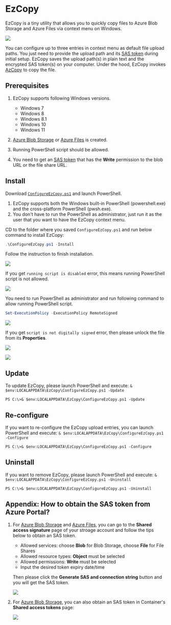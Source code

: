 # EzCopy

EzCopy is a tiny utility that allows you to quickly copy files to Azure Blob Storage and Azure Files via context menu on Windows.

![](https://joji.blob.core.windows.net/ezcopy/ezcopy.gif)

You can configure up to three entries in context menu as default file upload paths. You just need to provide the upload path and its [SAS token](https://docs.microsoft.com/en-us/azure/storage/common/storage-sas-overview) during initial setup. EzCopy saves the upload path(s) in plain text and the encrypted SAS token(s) on your computer. Under the hood, EzCopy invokes [AzCopy](https://docs.microsoft.com/en-us/azure/storage/common/storage-use-azcopy-v10) to copy the file.
## Prerequisites

1. EzCopy supports following Windows versions.
   
   * Windows 7
   * Windows 8
   * Windows 8.1
   * Windows 10
   * Windows 11

2. [Azure Blob Storage](https://docs.microsoft.com/en-us/azure/storage/blobs/storage-blobs-introduction) or [Azure Files](https://docs.microsoft.com/en-us/azure/storage/files/storage-files-introduction) is created.
3. Running PowerShell script should be allowed. 
4. You need to get an [SAS token]((https://docs.microsoft.com/en-us/azure/storage/common/storage-sas-overview)) that has the **Write** permission to the blob URL or the file share URL.

## Install

Download [`ConfigureEzCopy.ps1`](https://github.com/js1016/EzCopy/releases/download/v1.0.0/ConfigureEzCopy.ps1) and launch PowerShell.

1. EzCopy supports both the Windows built-in PowerShell (powershell.exe) and the cross-platform PowerShell (pwsh.exe).
2. You don't have to run the PowerShell as administrator, just run it as the user that you want to have the EzCopy context menu.

CD to the folder where you saved `ConfigureEzCopy.ps1` and run below command to install EzCopy:

```powershell
.\ConfigureEzCopy.ps1 -Install
```

Follow the instruction to finish installation.

![](https://joji.blob.core.windows.net/ezcopy/imgs/86C8C57414A7853D8A9BDB9ACA8ECD3D.png)

If you get `running script is disabled` error, this means running PowerShell script is not allowed.

![](https://joji.blob.core.windows.net/ezcopy/imgs/2B20609DAFEB498790139779ADB6E755.png)

You need to run PowerShell as administrator and run following command to allow running PowerShell script.

```powershell
Set-ExecutionPolicy -ExecutionPolicy RemoteSigned
```

![](https://joji.blob.core.windows.net/ezcopy/imgs/E894C3A8D79A1399CC189FC99D34395D.png)

If you get `script is not digitally signed` error, then please unlock the file from its **Properties**.

![](https://joji.blob.core.windows.net/ezcopy/imgs/A6B5952756685688908E39A15F99FB55.png)

![](https://joji.blob.core.windows.net/ezcopy/imgs/7C51A1EA290E36E95F68047911F55A1B.png)

## Update

To update EzCopy, please launch PowerShell and execute: `& $env:LOCALAPPDATA\EzCopy\ConfigureEzCopy.ps1 -Update`

```
PS C:\>& $env:LOCALAPPDATA\EzCopy\ConfigureEzCopy.ps1 -Update
```

## Re-configure

If you want to re-configure the EzCopy upload entries, you can launch PowerShell and execute: `& $env:LOCALAPPDATA\EzCopy\ConfigureEzCopy.ps1 -Configure`

```
PS C:\>& $env:LOCALAPPDATA\EzCopy\ConfigureEzCopy.ps1 -Configure
```

## Uninstall

If you want to remove EzCopy, please launch PowerShell and execute: `& $env:LOCALAPPDATA\EzCopy\ConfigureEzCopy.ps1 -Uninstall`

```
PS C:\>& $env:LOCALAPPDATA\EzCopy\ConfigureEzCopy.ps1 -Uninstall
```

## Appendix: How to obtain the SAS token from Azure Portal?

1. For [Azure Blob Storage](https://docs.microsoft.com/en-us/azure/storage/blobs/storage-blobs-introduction) and [Azure Files](https://docs.microsoft.com/en-us/azure/storage/files/storage-files-introduction), you can go to the **Shared access signature** page of your stroage account and follow the tips below to obtain an SAS token.

   * Allowed services: choose **Blob** for Blob Storage, choose **File** for File Shares
   * Allowed resource types: **Object** must be selected
   * Allowed permissions: **Write** must be selected
   * Input the desired token expiry date/time

   Then please click the **Generate SAS and connection string** button and you will get the SAS token.

   ![](https://joji.blob.core.windows.net/ezcopy/imgs/102F8C1002111189ECEB52F666FE3AFC.png)

2. For [Azure Blob Storage](https://docs.microsoft.com/en-us/azure/storage/blobs/storage-blobs-introduction), you can also obtain an SAS token in Container's **Shared access tokens** page:

   ![](https://joji.blob.core.windows.net/ezcopy/imgs/3CDB50E28B4F8E4161E027FBDD9224B4.png)
